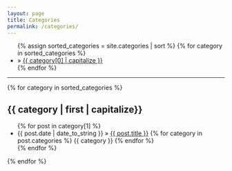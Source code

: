 ```yaml
---
layout: page
title: Categories
permalink: /categories/
---
```


<div>
  <div>
    <ul class="posts">
    {% assign sorted_categories = site.categories | sort %}
    {% for category in sorted_categories %}
        <li>
            &raquo; <a href="#{{ category[0] | slugify }}" >{{ category[0] | capitalize }}</a>
        </li>
    {% endfor %}
    </ul>
  </div>
  <hr/>
  <div>
    {% for category in sorted_categories %}
    <h2 id="{{ category[0] | slugify }}">{{ category | first | capitalize}}</h2>
    <ul class="posts">
        {% for post in category[1] %}
        <li>
            <span>{{ post.date | date_to_string }}</span> &raquo;
            <a href="{{ post.url }}">{{ post.title }}</a>
            {% for category in post.categories %}
                <span class="category">{{ category }}</span>
            {% endfor %}
        </li>
        {% endfor %}
    </ul>
  {% endfor %}
  </div>
</div>

